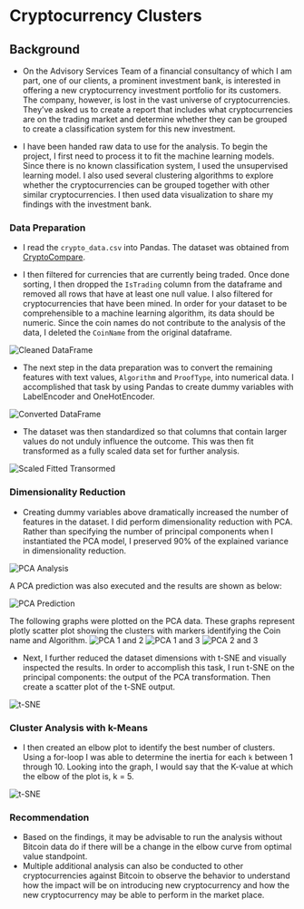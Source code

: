 # Cryptocurrency Clusters

## Background

* On the Advisory Services Team of a financial consultancy of which I am part, one of our clients, a prominent investment bank, is interested in offering a new cryptocurrency investment portfolio for its customers. The company, however, is lost in the vast universe of cryptocurrencies. They’ve asked us to create a report that includes what cryptocurrencies are on the trading market and determine whether they can be grouped to create a classification system for this new investment.

* I have been handed raw data to use for the analysis. To begin the project, I first need to process it to fit the machine learning models. Since there is no known classification system, I used the unsupervised learning model. I also used several clustering algorithms to explore whether the cryptocurrencies can be grouped together with other similar cryptocurrencies. I then used data visualization to share my findings with the investment bank.


### Data Preparation

* I read the `crypto_data.csv` into Pandas. The dataset was obtained from [CryptoCompare](https://min-api.cryptocompare.com/data/all/coinlist).

* I then filtered for currencies that are currently being traded. Once done sorting, I then dropped the `IsTrading` column from the dataframe and removed all rows that have at least one null value. I also filtered for cryptocurrencies that have been mined. In order for your dataset to be comprehensible to a machine learning algorithm, its data should be numeric. Since the coin names do not contribute to the analysis of the data, I deleted the `CoinName` from the original dataframe.

![Cleaned DataFrame](Images.Cleaned_DataFrame)

* The next step in the data preparation was to convert the remaining features with text values, `Algorithm` and `ProofType`, into numerical data. I accomplished that task by using Pandas to create dummy variables with LabelEncoder and OneHotEncoder. 

![Converted DataFrame](Images.Converted_DataFrame)

* The dataset was then standardized so that columns that contain larger values do not unduly influence the outcome. This was then fit transformed as a fully scaled data set for further analysis.

![Scaled Fitted Transormed](Images.Scaled_Fit_Transform)

### Dimensionality Reduction

* Creating dummy variables above dramatically increased the number of features in the dataset. I did perform dimensionality reduction with PCA. Rather than specifying the number of principal components when I instantiated the PCA model, I preserved 90% of the explained variance in dimensionality reduction. 

![PCA Analysis](Images.PCA_Analysis)

A PCA prediction was also executed and the results are shown as below:

![PCA Prediction](Images.PCA_prediction)

The following graphs were plotted on the PCA data. These graphs represent plotly scatter plot showing the clusters with markers identifying the Coin name and Algorithm.
![PCA 1 and 2](Images.PCA.1_2)
![PCA 1 and 3](Images.PCA.1_3)
![PCA 2 and 3](Images.PCA.2_3)

* Next, I further reduced the dataset dimensions with t-SNE and visually inspected the results. In order to accomplish this task, I run t-SNE on the principal components: the output of the PCA transformation. Then create a scatter plot of the t-SNE output.

![t-SNE](Images.tsne)

### Cluster Analysis with k-Means

* I then created an elbow plot to identify the best number of clusters. Using a for-loop I was able to determine the inertia for each `k` between 1 through 10. Looking into the graph, I would say that the K-value at which the elbow of the plot is, k = 5.

![t-SNE](Images.tsne)

### Recommendation

* Based on the findings, it may be advisable to run the analysis without Bitcoin data do if there will be a change in the elbow curve from optimal value standpoint. 
* Multiple additional analysis can also be conducted to other cryptocurrencies against Bitcoin to observe the behavior to understand how the impact will be on introducing new cryptocurrency and how the new cryptocurrency may be able to perform in the market place. 


